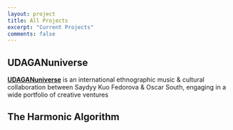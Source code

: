```yaml
---
layout: project
title: All Projects
excerpt: "Current Projects"
comments: false
---
```


## UDAGANuniverse

<left><a href="https://UDAGANuniverse.com"><b>UDAGANuniverse</b></a> is an international ethnographic music & cultural collaboration between Saydyy Kuo Fedorova & Oscar South, engaging in a wide portfolio of creative ventures </left>



## The Harmonic Algorithm
